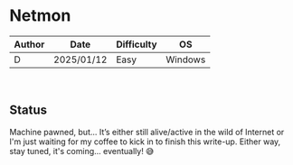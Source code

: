 # Netmon

| Author | Date       | Difficulty | OS    |
| ------ | ---------- | ---------- | ----- |
|   D    | 2025/01/12 | Easy       | Windows |

<br>

## Status

Machine pawned, but...
It’s either still alive/active in the wild of Internet or I'm just waiting for my coffee to kick in to finish this write-up. Either way, stay tuned, it's coming... eventually! 😅
